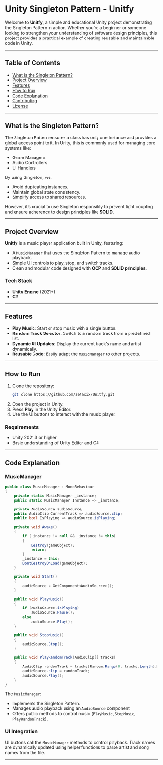 # Unity Singleton Pattern - Unitfy

Welcome to **Unitfy**, a simple and educational Unity project demonstrating the Singleton Pattern in action. Whether you’re a beginner or someone looking to strengthen your understanding of software design principles, this project provides a practical example of creating reusable and maintainable code in Unity.

---

## Table of Contents
- [What is the Singleton Pattern?](#what-is-the-singleton-pattern)
- [Project Overview](#project-overview)
- [Features](#features)
- [How to Run](#how-to-run)
- [Code Explanation](#code-explanation)
- [Contributing](#contributing)
- [License](#license)

---

## What is the Singleton Pattern?
The Singleton Pattern ensures a class has only one instance and provides a global access point to it. In Unity, this is commonly used for managing core systems like:

- Game Managers
- Audio Controllers
- UI Handlers

By using Singleton, we:

- Avoid duplicating instances.
- Maintain global state consistency.
- Simplify access to shared resources.

However, it’s crucial to use Singleton responsibly to prevent tight coupling and ensure adherence to design principles like **SOLID**.

---

## Project Overview
**Unitfy** is a music player application built in Unity, featuring:

- A `MusicManager` that uses the Singleton Pattern to manage audio playback.
- Simple UI controls to play, stop, and switch tracks.
- Clean and modular code designed with **OOP** and **SOLID principles**.

### Tech Stack
- **Unity Engine** (2021+)
- **C#**

---

## Features

- **Play Music**: Start or stop music with a single button.
- **Random Track Selector**: Switch to a random track from a predefined list.
- **Dynamic UI Updates**: Display the current track’s name and artist dynamically.
- **Reusable Code**: Easily adapt the `MusicManager` to other projects.

---

## How to Run

1. Clone the repository:
   ```bash
   git clone https://github.com/zetaxix/Unitfy.git
   ```
2. Open the project in Unity.
3. Press **Play** in the Unity Editor.
4. Use the UI buttons to interact with the music player.

### Requirements

- Unity 2021.3 or higher
- Basic understanding of Unity Editor and C#

---

## Code Explanation

### MusicManager
```csharp
public class MusicManager : MonoBehaviour
{
    private static MusicManager _instance;
    public static MusicManager Instance => _instance;

    private AudioSource audioSource;
    public AudioClip CurrentTrack => audioSource.clip;
    public bool IsPlaying => audioSource.isPlaying;

    private void Awake()
    {
        if (_instance != null && _instance != this)
        {
            Destroy(gameObject);
            return;
        }
        _instance = this;
        DontDestroyOnLoad(gameObject);
    }

    private void Start()
    {
        audioSource = GetComponent<AudioSource>();
    }

    public void PlayMusic()
    {
        if (audioSource.isPlaying)
            audioSource.Pause();
        else
            audioSource.Play();
    }

    public void StopMusic()
    {
        audioSource.Stop();
    }

    public void PlayRandomTrack(AudioClip[] tracks)
    {
        AudioClip randomTrack = tracks[Random.Range(0, tracks.Length)];
        audioSource.clip = randomTrack;
        audioSource.Play();
    }
}
```

The `MusicManager`:

- Implements the Singleton Pattern.
- Manages audio playback using an `AudioSource` component.
- Offers public methods to control music (`PlayMusic`, `StopMusic`, `PlayRandomTrack`).

### UI Integration

UI buttons call the `MusicManager` methods to control playback. Track names are dynamically updated using helper functions to parse artist and song names from the file.

---

